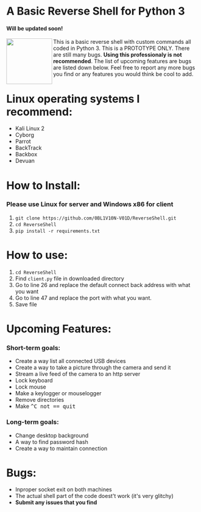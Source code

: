 # A Basic Reverse Shell for Python 3
#### Will be updated soon!

<img align="left" width="120" height="120" src="https://image.flaticon.com/icons/svg/1149/1149168.svg">

This is a basic reverse shell with custom commands all coded in Python 3. This is a PROTOTYPE ONLY. There are still many bugs. **Using this professionaly is not recommended**. The list of upcoming features are bugs are listed down below. Feel free to report any more bugs you find or any features you would think be cool to add.

# Linux operating systems I recommend:
- Kali Linux 2
- Cyborg
- Parrot 
- BackTrack 
- Backbox 
- Devuan

# How to Install:
### Please use Linux for server and Windows x86 for client
1. ```git clone https://github.com/0BL1V10N-V01D/ReverseShell.git```
2. ```cd ReverseShell```
3. ```pip install -r requirements.txt```

# How to use:
1. ```cd ReverseShell```
2. Find ```client.py``` file in downloaded directory
3. Go to line 26 and replace the default connect back address with what you want
4. Go to line 47 and replace the port with what you want.
5. Save file

# Upcoming Features:
### Short-term goals:
* Create a way list all connected USB devices
* Create a way to take a picture through the camera and send it
* Stream a live feed of the camera to an http server
* Lock keyboard
* Lock mouse
* Make a keylogger or mouselogger
* Remove directories
* Make <kbd>^C<kbd> not == quit
### Long-term goals:
* Change desktop background
* A way to find password hash
* Create a way to maintain connection

# Bugs:
* Inproper socket exit on both machines
* The actual shell part of the code doest't work (it's very glitchy)
* __Submit any issues that you find__
